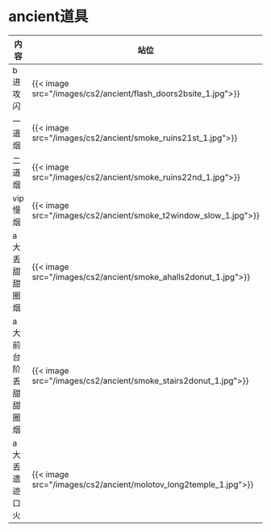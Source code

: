 # ancient道具


| 内容 | 站位 | 瞄点 |
|-------|-------|-------|
|b进攻闪 |{{< image src="/images/cs2/ancient/flash_doors2bsite_1.jpg">}} |{{< image src="/images/cs2/ancient/flash_doors2bsite_2.jpg">}} |
|一道烟 | {{< image src="/images/cs2/ancient/smoke_ruins21st_1.jpg">}}|{{< image src="/images/cs2/ancient/smoke_ruins21st_2.jpg">}} |
| 二道烟|{{< image src="/images/cs2/ancient/smoke_ruins22nd_1.jpg">}} | {{< image src="/images/cs2/ancient/smoke_ruins22nd_2.jpg">}}|
| vip慢烟| {{< image src="/images/cs2/ancient/smoke_t2window_slow_1.jpg">}}| {{< image src="/images/cs2/ancient/smoke_t2window_slow_2.jpg">}}|
| a大丢甜甜圈烟| {{< image src="/images/cs2/ancient/smoke_ahalls2donut_1.jpg">}}| {{< image src="/images/cs2/ancient/smoke_ahalls2donut_2.jpg">}}|
| a大前台阶丢甜甜圈烟|{{< image src="/images/cs2/ancient/smoke_stairs2donut_1.jpg">}} | {{< image src="/images/cs2/ancient/smoke_stairs2donut_2.jpg">}}|
| a大丢遗迹口火| {{< image src="/images/cs2/ancient/molotov_long2temple_1.jpg">}}| {{< image src="/images/cs2/ancient/molotov_long2temple_2.jpg">}}|


